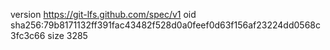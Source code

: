 version https://git-lfs.github.com/spec/v1
oid sha256:79b8171132ff391fac43482f528d0a0feef0d63f156af23224dd0568c3fc3c66
size 3285
